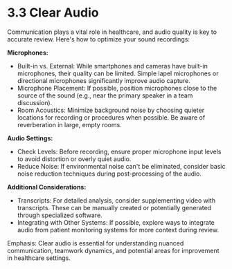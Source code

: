 # 3.3 Clear Audio

Communication plays a vital role in healthcare, and audio quality is key to accurate review. Here's how to optimize your sound recordings:

**Microphones:**

* Built-in vs. External: While smartphones and cameras have built-in microphones, their quality can be limited. Simple lapel microphones or directional microphones significantly improve audio capture.
* Microphone Placement: If possible, position microphones close to the source of the sound (e.g., near the primary speaker in a team discussion).
* Room Acoustics: Minimize background noise by choosing quieter locations for recording or procedures when possible. Be aware of reverberation in large, empty rooms.

**Audio Settings:**

* Check Levels: Before recording, ensure proper microphone input levels to avoid distortion or overly quiet audio.
* Reduce Noise: If environmental noise can't be eliminated, consider basic noise reduction techniques during post-processing of the audio.

**Additional Considerations:**

* Transcripts: For detailed analysis, consider supplementing video with transcripts. These can be manually created or potentially generated through specialized software.
* Integrating with Other Systems: If possible, explore ways to integrate audio from patient monitoring systems for more context during review.

Emphasis: Clear audio is essential for understanding nuanced communication, teamwork dynamics, and potential areas for improvement in healthcare settings.
